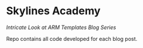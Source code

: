 # Skylines Academy
<i>Intricate Look at ARM Templates Blog Series</i>

Repo contains all code developed for each blog post.
